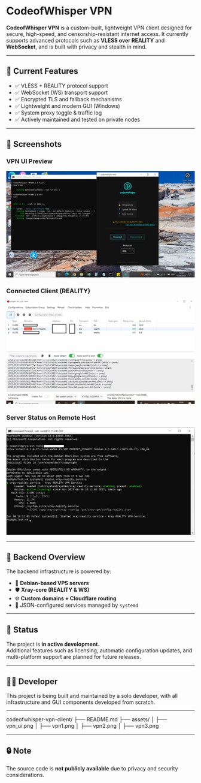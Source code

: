 # CodeofWhisper VPN

**CodeofWhisper VPN** is a custom-built, lightweight VPN client designed for secure, high-speed, and censorship-resistant internet access. It currently supports advanced protocols such as **VLESS over REALITY** and **WebSocket**, and is built with privacy and stealth in mind.

---

## 🚀 Current Features

- ✅ VLESS + REALITY protocol support
- ✅ WebSocket (WS) transport support
- ✅ Encrypted TLS and fallback mechanisms
- ✅ Lightweight and modern GUI (Windows)
- ✅ System proxy toggle & traffic log
- ✅ Actively maintained and tested on private nodes

---

## 📸 Screenshots

### VPN UI Preview

![VPN UI](assets/UI.png)

### Connected Client (REALITY)

![Connected](assets/vpn3.png)

### Server Status on Remote Host

![Server Status](assets/vpn1.png)

---

## 🔧 Backend Overview

The backend infrastructure is powered by:

- 🐧 **Debian-based VPS servers**
- 🛡️ **Xray-core (REALITY & WS)**
- 🌐 **Custom domains + Cloudflare routing**
- 📂 JSON-configured services managed by `systemd`

---

## 📍 Status

The project is **in active development**.  
Additional features such as licensing, automatic configuration updates, and multi-platform support are planned for future releases.

---

## 🧑‍💻 Developer

This project is being built and maintained by a solo developer, with all infrastructure and GUI components developed from scratch.

---
codeofwhisper-vpn-client/
├── README.md
├── assets/
│ ├── vpn_ui.png
│ ├── vpn1.png
│ ├── vpn2.png
│ ├── vpn3.png

---

## 🔒 Note

The source code is **not publicly available** due to privacy and security considerations.

